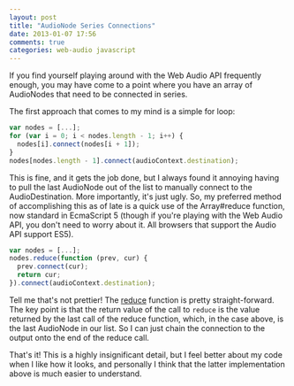 ```yaml
---
layout: post
title: "AudioNode Series Connections"
date: 2013-01-07 17:56
comments: true
categories: web-audio javascript
---
```


If you find yourself playing around with the Web Audio API frequently enough, you may have come to a point where you have an array of AudioNodes that need to be connected in series.

The first approach that comes to my mind is a simple for loop:
```javascript
var nodes = [...];
for (var i = 0; i < nodes.length - 1; i++) {
  nodes[i].connect(nodes[i + 1]);
}
nodes[nodes.length - 1].connect(audioContext.destination);
```

This is fine, and it gets the job done, but I always found it annoying having to
pull the last AudioNode out of the list to manually connect to the AudioDestination.
More importantly, it's just ugly. So, my preferred method of accomplishing this as of late is a quick use of the 
Array#reduce function, now standard in EcmaScript 5 (though if you're playing
with the Web Audio API, you don't need to worry about it. All browsers that support
the Audio API support ES5).

```javascript
var nodes = [...];
nodes.reduce(function (prev, cur) {
  prev.connect(cur);
  return cur;
}).connect(audioContext.destination);
```

Tell me that's not prettier! The 
[reduce](https://developer.mozilla.org/en-US/docs/JavaScript/Reference/Global_Objects/Array/Reduce) 
function is pretty straight-forward. The key point is that the return value of 
the call to `reduce` is the value returned by the last call of the reduce function, 
which, in the case above, is the last AudioNode in our list. So I can just chain the 
connection to the output onto the end of the reduce call.

That's it! This is a highly insignificant detail, but I feel better about my code 
when I like how it looks, and personally I think that the latter implementation 
above is much easier to understand.
